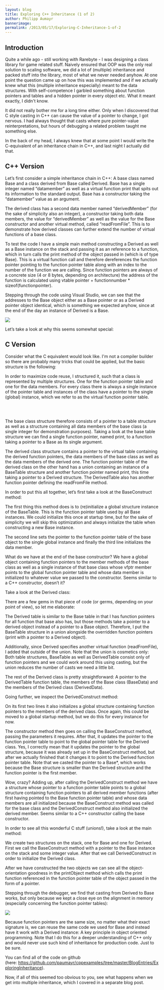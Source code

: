 ```yaml
---
layout: blog
title: Exploring C++ Inheritance (1 of 2)
author: Philipp Aumayr
bannerimage: 
permalink: /2013/05/17/Exploring-C-Inheritance-1-of-2
---
```


<h2 xmlns="http://www.w3.org/1999/xhtml">Introduction</h2><p xmlns="http://www.w3.org/1999/xhtml">Quite a while ago - still working with Rarebyte - I was designing a class library for game related stuff. Naively ensured that OOP was the only real solution to scaling software, we did a lot of (multiple) inheritance and packed stuff into the library, most of what we never needed anyhow. At one point the question came up on how this was implemented and if we actually knew what this (multiple inheritance especially) meant to the data structures. With self-competence I garbled something about function pointers and tables and a hidden pointer in every object etc. What it meant exactly, I didn't know.</p><p xmlns="http://www.w3.org/1999/xhtml">It did not really bother me for a long time either. Only when I discovered that C style casting in C++ can cause the value of a pointer to change, I got nervous. I had always thought that casts where pure pointer-value reinterpretations, but hours of debugging a related problem taught me something else.</p><p xmlns="http://www.w3.org/1999/xhtml">In the back of my head, I always knew that at some point I would write the C-equivalent of an inheritance chain in C++, and last night I actually did that.</p><h2 xmlns="http://www.w3.org/1999/xhtml">C++ Version</h2><p xmlns="http://www.w3.org/1999/xhtml">Let’s first consider a simple inheritance chain in C++: A base class named Base and a class derived from Base called Derived. Base has a single integer named “datamember” as well as a virtual function print that spits out its information to the standard output. Base has a constructor taking the “datamember” value as an argument.</p><p xmlns="http://www.w3.org/1999/xhtml">The derived class has a second data member named “derivedMember” (for the sake of simplicity also an integer), a constructor taking both data members, the value for “derivedMember” as well as the value for the Base constructor and another virtual method, called “readFromFile”. This is to demonstrate how derived classes can further extend the number of virtual functions of a base class.</p><f:function name="Composite.Web.Html.SyntaxHighlighter" xmlns:f="http://www.composite.net/ns/function/1.0">
  <f:param name="SourceCode" value="class Base&#xA;{&#xA;    int baseMember;&#xA;public:&#xA;    &#xA;    Base(int baseMember);&#xA;    virtual ~Base();&#xA;&#xA;    int getBaseMember() const;&#xA;    virtual void print();&#xA;};&#xA;&#xA;class Derived : public Base&#xA;{&#xA;public:&#xA;    int derivedMember;&#xA;&#xA;    Derived(int derivedMember, int baseMember);&#xA;    virtual ~Derived();&#xA;&#xA;    virtual void print();&#xA;    virtual void readFromFile();&#xA;};" xmlns:f="http://www.composite.net/ns/function/1.0" />
  <f:param name="CodeType" value="cpp" xmlns:f="http://www.composite.net/ns/function/1.0" />
</f:function><p xmlns="http://www.w3.org/1999/xhtml">To test the code I have a simple main method constructing a Derived as well as a Base instance on the stack and passing it as an reference to a function, which in turn calls the print method of the object passed in (which is of type Base). This is a virtual function call and therefore dereferences the function pointer pointing to the function pointer table along with an index to the number of the function we are calling. Since function pointers are always of a concrete size (4 or 8 bytes, depending on architecture) the address of the function is calculated using vtable pointer + functionnumber * sizeof(functionpointer).</p><f:function name="Composite.Web.Html.SyntaxHighlighter" xmlns:f="http://www.composite.net/ns/function/1.0">
  <f:param name="SourceCode" value="void PrintObject(Base &amp;ptrBase)&#xA;{&#xA;    ptrBase.print();&#xA;}&#xA;&#xA;int main(int argc, char **argv)&#xA;{&#xA;    Base base(10);&#xA;    Derived derived(10, 20);&#xA;    PrintObject(base);&#xA;    PrintObject(derived);&#xA;}" xmlns:f="http://www.composite.net/ns/function/1.0" />
  <f:param name="CodeType" value="cpp" xmlns:f="http://www.composite.net/ns/function/1.0" />
</f:function><p xmlns="http://www.w3.org/1999/xhtml">Stepping through the code using Visual Studio, we can see that the addresses to the Base object either as a Base pointer or as a Derived pointer object identical, which is something we expected anyhow, since at the end of the day an instance of Derived is a Base. </p><p xmlns="http://www.w3.org/1999/xhtml">
  <img src="{{site.baseurl}}images/blog/2013/05/cpp_inheritance1_watch_cpp_static_cast.png" />
</p><p xmlns="http://www.w3.org/1999/xhtml">Let’s take a look at why this seems somewhat special:</p><h2 xmlns="http://www.w3.org/1999/xhtml">C Version</h2><p xmlns="http://www.w3.org/1999/xhtml">Consider what the C equivalent would look like. I'm not a compiler builder so there are probably many tricks that could be applied, but the basic structure is the following:</p><p xmlns="http://www.w3.org/1999/xhtml">In order to maximize code reuse, I structured it, such that a class is represented by multiple structures. One for the function pointer table and one for the data members. For every class there is always a single instance of the pointer table and instances of the class have a pointer to the single (global) instance, which we refer to as the virtual function pointer table.</p><p xmlns="http://www.w3.org/1999/xhtml">
  <br />
  <f:function name="Composite.Web.Html.SyntaxHighlighter" xmlns:f="http://www.composite.net/ns/function/1.0">
    <f:param name="SourceCode" value="typedef struct Base_t Base;&#xA;&#xA;typedef struct BaseTable_t&#xA;{&#xA;    void (*print)(Base* _this);&#xA;} BaseTable;&#xA;&#xA;typedef struct BaseData_t&#xA;{&#xA;    int baseMember;&#xA;} BaseData;&#xA;&#xA;typedef struct Base_t&#xA;{&#xA;    BaseTable *vfptr;&#xA;    BaseData data;&#xA;} Base;&#xA;&#xA;void BaseConstruct(Base *_this, int baseMember);&#xA;void BaseDestroy(Base *_this);" xmlns:f="http://www.composite.net/ns/function/1.0" />
    <f:param name="CodeType" value="cpp" xmlns:f="http://www.composite.net/ns/function/1.0" />
  </f:function>
  <br />
</p><p xmlns="http://www.w3.org/1999/xhtml">The base class structure therefore consists of a pointer to a table structure as well as a structure containing all data members of the base class (a single integer for demonstration purposes). Taking a look at the base table structure we can find a single function pointer, named print, to a function taking a pointer to a Base as its single argument.</p><p xmlns="http://www.w3.org/1999/xhtml">The derived class structure contains a pointer to the virtual table containing the derived function pointers, the data members of the base class as well as the data members of the derived one. The function pointer table of the derived class on the other hand has a union containing an instance of a BaseTable structure and another function pointer named print, this time taking a pointer to a Derived structure. The DerivedTable also has another function pointer defining the readFromFile method.</p><p xmlns="http://www.w3.org/1999/xhtml">In order to put this all together, let’s first take a look at the BaseConstruct method:</p><f:function name="Composite.Web.Html.SyntaxHighlighter" xmlns:f="http://www.composite.net/ns/function/1.0">
  <f:param name="SourceCode" value="BaseTable baseTable;&#xA;&#xA;void BasePrint(Base *_this)&#xA;{&#xA;    printf(&quot;Base::print, baseMember = %d\n&quot;, _this-&gt;data.baseMember);&#xA;}&#xA;&#xA;void BaseConstruct(Base *_this, int baseMember)&#xA;{&#xA;    // TODO move this to static initialization code&#xA;    baseTable.print = &amp;BasePrint;&#xA;&#xA;    _this-&gt;vfptr = &amp;baseTable;&#xA;    _this-&gt;data.baseMember = baseMember;&#xA;}&#xA;" xmlns:f="http://www.composite.net/ns/function/1.0" />
  <f:param name="CodeType" value="cpp" xmlns:f="http://www.composite.net/ns/function/1.0" />
</f:function><p xmlns="http://www.w3.org/1999/xhtml">The first thing this method does is to (re)initialize a global structure instance of the BaseTable. This is the function pointer table used by all Base instances. We could initialize this once at startup time, but for the sake of simplicity we will skip this optimization and always initialize the table when constructing a new Base instance.</p><p xmlns="http://www.w3.org/1999/xhtml">The second line sets the pointer to the function pointer table of the base object to the single global instance and finally the third line initializes the data member.</p><p xmlns="http://www.w3.org/1999/xhtml">What do we have at the end of the base constructor? We have a global object containing function pointers to the member methods of the base class as well as a single instance of that base class whose vfptr member points to the global function pointer table and whose data member is initialized to whatever value we passed to the constructor. Seems similar to a C++ constructor, doesn’t it?</p><p xmlns="http://www.w3.org/1999/xhtml">Take a look at the Derived class:</p><f:function name="Composite.Web.Html.SyntaxHighlighter" xmlns:f="http://www.composite.net/ns/function/1.0">
  <f:param name="SourceCode" value="typedef struct Derived_t Derived;&#xA;&#xA;typedef struct DerivedTable_t&#xA;{&#xA;&#x9;union&#xA;&#x9;{&#xA;&#x9;&#x9;BaseTable baseFunctions;&#xA;&#x9;&#x9;void (*print)(Derived* _this);&#xA;&#x9;};&#xA;&#x9;&#xA;&#x9;void (*readFromFile)(Derived* _this);&#xA;} DerivedTable;&#xA;&#xA;typedef struct DerivedData_t&#xA;{&#xA;&#x9;int derivedMember;&#xA;} DerivedData;&#xA;&#xA;typedef struct Derived_t&#xA;{&#xA;&#x9;DerivedTable *vfptr;&#xA;&#x9;BaseData base;&#xA;&#x9;DerivedData data;&#xA;} Derived;&#xA;&#xA;void DerivedConstruct(Derived *_this, int baseMember, int derivedMember);&#xA;void DerivedDestroy(Derived *_this);" xmlns:f="http://www.composite.net/ns/function/1.0" />
  <f:param name="CodeType" value="cpp" xmlns:f="http://www.composite.net/ns/function/1.0" />
</f:function><p xmlns="http://www.w3.org/1999/xhtml">There are a few gems in that piece of code (or germs, depending on your point of view), so let me elaborate:</p><p xmlns="http://www.w3.org/1999/xhtml">The Derived table is similar to the Base table in that I has function pointers for all function that base also has, but those methods take a pointer to a derived object instead of a pointer to a Base object. Therefore, I put the BaseTable structure in a union alongside the overridden function pointers (print with a pointer to a Derived object).</p><p xmlns="http://www.w3.org/1999/xhtml">Additionally, since Derived specifies another virtual function (readFromFile), I added that outside of the union. Note that the union is cosmetics only: Both table structures, BaseTable as well as DerivedTable consist only of function pointers and we could work around this using casting, but the union reduces the number of casts we need a little bit.</p><p xmlns="http://www.w3.org/1999/xhtml">The rest of the Derived class is pretty straightforward: A pointer to the DerivedTable function table, the members of the Base class (BaseData) and the members of the Derived class (DerivedData).</p><p xmlns="http://www.w3.org/1999/xhtml">Going further, we inspect the DerivedConstruct method:</p><f:function name="Composite.Web.Html.SyntaxHighlighter" xmlns:f="http://www.composite.net/ns/function/1.0">
  <f:param name="SourceCode" value="DerivedTable derivedTable;&#xA;&#xA;void DerivedPrint(Derived *_this)&#xA;{&#xA;    printf(&quot;Derived::print, baseMember = %d, derivedMember = %d\n&quot;, _this-&gt;base.baseMember, _this-&gt;data.derivedMember);&#xA;}&#xA;&#xA;void DerivedReadFromFile(Derived *_this)&#xA;{&#xA;    printf(&quot;Derived::readFromFile&quot;);&#xA;}&#xA;&#xA;void DerivedConstruct(Derived *_this, int baseMember, int derivedMember)&#xA;{&#xA;    // TODO move this to static initialization code&#xA;    derivedTable.print = DerivedPrint;&#xA;    derivedTable.readFromFile = DerivedReadFromFile;&#xA;&#xA;    BaseConstruct((Base*)_this, baseMember);&#xA;&#xA;    _this-&gt;vfptr = &amp;derivedTable;&#xA;    _this-&gt;data.derivedMember = derivedMember;&#xA;}" xmlns:f="http://www.composite.net/ns/function/1.0" />
  <f:param name="CodeType" value="cpp" xmlns:f="http://www.composite.net/ns/function/1.0" />
</f:function><p xmlns="http://www.w3.org/1999/xhtml">On its first two lines it also initializes a global structure containing function pointers to the members of the derived class. Once again, this could be moved to a global startup method, but we do this for every instance for now.</p><p xmlns="http://www.w3.org/1999/xhtml">The constructor method then goes on calling the BaseConstruct method, passing the parameters it requires. After that, it updates the pointer to the function pointer table to point to the global pointer table for the Derived class. Yes, I correctly mean that it updates the pointer to the global structure, because it was already set up in the BaseConstruct method, but after we actually finished that it changes it to point to the Derived function pointer table. Note that we casted the pointer to a Base*, which works because the Base structure is smaller than the Derived structure and the function pointer is the first member.</p><p xmlns="http://www.w3.org/1999/xhtml">Wow, crazy? Adding up, after calling the DerivedConstruct method we have a structure whose pointer to a function pointer table points to a global structure containing function pointers to all derived member functions (after first having pointed to the Base function pointer table) and whose data members are all initialized because the BaseConstruct method was called for the base class and the DerivedConstruct method also initialized the derived member. Seems similar to a C++ constructor calling the base constructor.</p><p xmlns="http://www.w3.org/1999/xhtml">In order to see all this wonderful C stuff (unions!), take a look at the main method:</p><f:function name="Composite.Web.Html.SyntaxHighlighter" xmlns:f="http://www.composite.net/ns/function/1.0">
  <f:param name="SourceCode" value="void printObject(Base *base)&#xA;{&#xA;    base-&gt;vfptr-&gt;print(base);&#xA;}&#xA;&#xA;int main(int argc, char **argv)&#xA;{&#xA;    Base base;&#xA;    Derived derived;&#xA;&#xA;    BaseConstruct(&amp;base, 10);&#xA;    DerivedConstruct(&amp;derived, 10, 20);&#xA;&#xA;    printObject(&amp;base);&#xA;    printObject((Base*)&amp;derived);&#xA;&#xA;    DerivedDestroy(&amp;derived);&#xA;    BaseDestroy(&amp;base);&#xA;    return 0;&#xA;}" xmlns:f="http://www.composite.net/ns/function/1.0" />
  <f:param name="CodeType" value="cpp" xmlns:f="http://www.composite.net/ns/function/1.0" />
</f:function><p xmlns="http://www.w3.org/1999/xhtml">We create two structures on the stack, one for Base and one for Derived. First we call the BaseConstruct method with a pointer to the Base instance on the stack and some integer value. After that we call DerivedConstruct in order to initialize the Derived class.</p><p xmlns="http://www.w3.org/1999/xhtml">After we have constructed the two objects we can see all the object-orientation goodness in the printObject method which calls the print function referenced in the function pointer table of the object passed in the form of a pointer.</p><p xmlns="http://www.w3.org/1999/xhtml">Stepping through the debugger, we find that casting from Derived to Base works, but only because we kept a close eye on the alignment in memory (especially concerning the function pointer tables):</p><p xmlns="http://www.w3.org/1999/xhtml">
  <img src="{{site.baseurl}}images/blog/2013/05/cpp_inheritance1_watch_c_static_cast.png" />
</p><p xmlns="http://www.w3.org/1999/xhtml">Because function pointers are the same size, no matter what their exact signature is, we can reuse the same code we used for Base and instead have it work with a Derived instance: A key principle in object oriented programming. Note that I do this for a deeper understanding of C++ only and would never use such kind of inheritance for production code. Just to be sure.</p><p xmlns="http://www.w3.org/1999/xhtml">You can find all of the code on github (here: <a href="https://github.com/paumayr/cppexamples/tree/master/BlogEntries/ExploringInheritance">https://github.com/paumayr/cppexamples/tree/master/BlogEntries/ExploringInheritance</a>).</p><p xmlns="http://www.w3.org/1999/xhtml">Now, if all of this seemed too obvious to you, see what happens when we get into multiple inheritance, which I covered in a separate blog post.<br /></p>